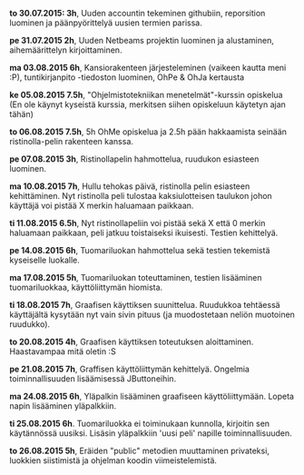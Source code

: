 **to 30.07.2015: 3h**, Uuden accountin tekeminen githubiin, reporsition luominen ja päänpyörittelyä uusien termien parissa.

**pe 31.07.2015 2h**, Uuden Netbeams projektin luominen ja alustaminen, aihemäärittelyn kirjoittaminen.

**ma 03.08.2015 6h**, Kansiorakenteen järjesteleminen (vaikeen kautta meni :P), tuntikirjanpito -tiedoston luominen, OhPe & OhJa kertausta

**ke 05.08.2015 7.5h**, "Ohjelmistotekniikan menetelmät"-kurssin opiskelua (En ole käynyt kyseistä kurssia, merkitsen siihen opiskeluun käytetyn ajan tähän)

**to 06.08.2015 7.5h**, 5h OhMe opiskelua ja 2.5h pään hakkaamista seinään ristinolla-pelin rakenteen kanssa. 

**pe 07.08.2015 3h**, Ristinollapelin hahmottelua, ruudukon esiasteen luominen.

**ma 10.08.2015 7h**, Hullu tehokas päivä, ristinolla pelin esiasteen kehittäminen. Nyt ristinolla peli tulostaa kaksiulotteisen taulukon johon käyttäjä voi pistää X merkin haluamaan paikkaan.

**ti 11.08.2015 6.5h**, Nyt ristinollapeliin voi pistää sekä X että 0 merkin haluamaan paikkaan, peli jatkuu toistaiseksi ikuisesti. Testien kehittelyä.

**pe 14.08.2015 6h**, Tuomariluokan hahmottelua sekä testien tekemistä kyseiselle luokalle.

**ma 17.08.2015 5h**, Tuomariluokan toteuttaminen, testien lisääminen tuomariluokkaa, käyttöliittymän hiomista.

**ti 18.08.2015 7h**, Graafisen käyttiksen suunittelua. Ruudukkoa tehtäessä käyttäjältä kysytään nyt vain sivin pituus (ja muodostetaan neliön muotoinen ruudukko).

**to 20.08.2015 4h**, Graafisen käyttiksen toteutuksen aloittaminen. Haastavampaa mitä oletin :S

**pe 21.08.2015 7h**, Graffisen käyttöliittymän kehittelyä. Ongelmia toiminnallisuuden lisäämisessä JButtoneihin.

**ma 24.08.2015 6h**, Yläpalkin lisääminen graafiseen käyttöliittymään. Lopeta napin lisääminen yläpalkkiin. 

**ti 25.08.2015 6h**. Tuomariluokka ei toiminukaan kunnolla, kirjoitin sen käytännössä uusiksi. Lisäsin yläpalkkiin 'uusi peli' napille toiminnallisuuden.

**to 26.08.2015 5h**, Eräiden "public" metodien muuttaminen privateksi, luokkien siistimistä ja ohjelman koodin viimeistelemistä.
